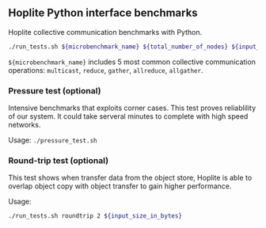 ## Hoplite Python interface benchmarks

Hoplite collective communication benchmarks with Python.

```bash
./run_tests.sh ${microbenchmark_name} ${total_number_of_nodes} ${input_size_in_bytes}
```

`${microbenchmark_name}` includes 5 most common collective communication operations: `multicast`, `reduce`, `gather`, `allreduce`, `allgather`.

### Pressure test (optional)

Intensive benchmarks that exploits corner cases. This test proves reliablility of our system. It could take serveral minutes to complete with high speed networks.

Usage: `./pressure_test.sh`

### Round-trip test (optional)

This test shows when transfer data from the object store, Hoplite is able to overlap object copy with object transfer to gain higher performance.

Usage:

```bash
./run_tests.sh roundtrip 2 ${input_size_in_bytes}
```
